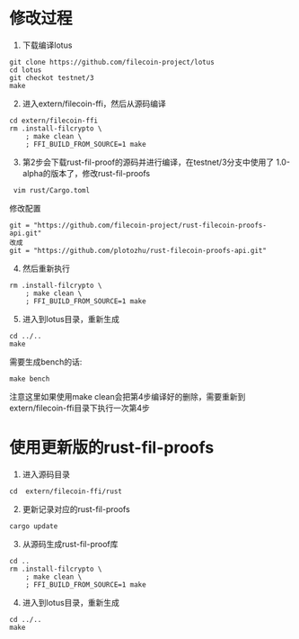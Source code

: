 # 修改过程
1.  下载编译lotus
```shell
git clone https://github.com/filecoin-project/lotus
cd lotus
git checkot testnet/3
make

```
2.  进入extern/filecoin-ffi，然后从源码编译
```shell
cd extern/filecoin-ffi
rm .install-filcrypto \
    ; make clean \
    ; FFI_BUILD_FROM_SOURCE=1 make
```
3. 第2步会下载rust-fil-proof的源码并进行编译，在testnet/3分支中使用了 1.0-alpha的版本了，修改rust-fil-proofs
```shell
 vim rust/Cargo.toml
```
修改配置
```
git = "https://github.com/filecoin-project/rust-filecoin-proofs-api.git"
改成
git = "https://github.com/plotozhu/rust-filecoin-proofs-api.git"
```
4. 然后重新执行 
```shell
rm .install-filcrypto \
    ; make clean \
    ; FFI_BUILD_FROM_SOURCE=1 make
```
5. 进入到lotus目录，重新生成
```shell
cd ../..
make 
```
需要生成bench的话:
```shell
make bench
```
注意这里如果使用make clean会把第4步编译好的删除，需要重新到extern/filecoin-ffi目录下执行一次第4步

# 使用更新版的rust-fil-proofs
1. 进入源码目录
```shell
cd  extern/filecoin-ffi/rust
```
2. 更新记录对应的rust-fil-proofs

```shell
cargo update
```
3. 从源码生成rust-fil-proof库
```shell
cd ..
rm .install-filcrypto \
    ; make clean \
    ; FFI_BUILD_FROM_SOURCE=1 make
```
4. 进入到lotus目录，重新生成
```shell
cd ../..
make 
```
